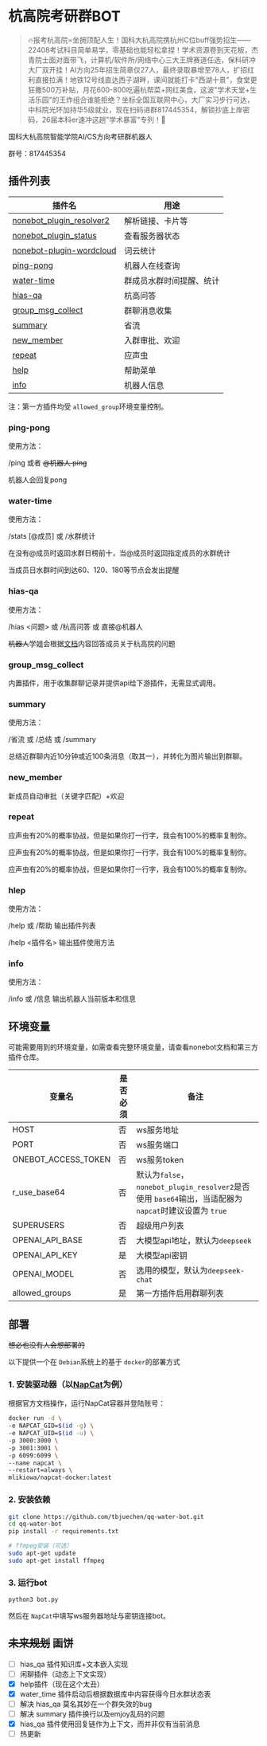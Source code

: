 # 杭高院考研群BOT

> 🔥报考杭高院=坐拥顶配人生！国科大杭高院携杭州C位buff强势招生——22408考试科目简单易学，零基础也能轻松拿捏！学术资源卷到天花板，杰青院士面对面带飞，计算机/软件所/网络中心三大王牌赛道任选，保科研冲大厂双开挂！AI方向25年招生简章仅27人，最终录取暴增至78人，扩招红利直接拉满！地铁12号线直达西子湖畔，课间就能打卡"西湖十景"，食堂更狂撒500万补贴，月花600-800吃遍杭帮菜+网红美食，这波"学术天堂+生活乐园"的王炸组合谁能拒绝？坐标全国互联网中心，大厂实习步行可达，中科院光环加持华5级就业，现在扫码进群817445354，解锁抄底上岸密码，26届本科er速冲这趟"学术暴富"专列！🚀

国科大杭高院智能学院AI/CS方向考研群机器人

群号：817445354

## 插件列表


| 插件名                                                                           | 用途                     |
| -------------------------------------------------------------------------------- | ------------------------ |
| [nonebot_plugin_resolver2](https://github.com/fllesser/nonebot-plugin-resolver2) | 解析链接、卡片等         |
| [nonebot_plugin_status](https://github.com/nonebot/plugin-status)                | 查看服务器状态           |
| [nonebot-plugin-wordcloud](https://github.com/he0119/nonebot-plugin-wordcloud)   | 词云统计                 |
| [ping-pong](#ping-pong)                                                          | 机器人在线查询           |
| [water-time](#water-time)                                                        | 群成员水群时间提醒、统计 |
| [hias-qa](#hias-qa)                                                              | 杭高问答                 |
| [group_msg_collect](#group_msg_collect)                                          | 群聊消息收集             |
| [summary](#summary)                                                              | 省流                     |
| [new_member](#new_member)                                                        | 入群审批、欢迎           |
| [repeat](#repeat)                                                                | 应声虫                   |
| [help](#help)                                                                    | 帮助菜单                 |
| [info](#info)                                                                    | 机器人信息               |

注：第一方插件均受 `allowed_group`环境变量控制。

### ping-pong

使用方法：

/ping 或者 ~~@机器人 ping~~

机器人会回复pong

### water-time

使用方法：

/stats  [@成员] 或 /水群统计

在没有@成员时返回水群日榜前十，当@成员时返回指定成员的水群统计

当成员日水群时间到达60、120、180等节点会发出提醒

### hias-qa

使用方法：

/hias <问题> 或 /杭高问答 或 直接@机器人

~~机器人~~学姐会根据[文档](./src/（QA）杭高智能报考指南v1.3.0（20250518）.pdf)内容回答成员关于杭高院的问题

### group_msg_collect

内置插件，用于收集群聊记录并提供api给下游插件，无需显式调用。

### summary

使用方法：

/省流 或 /总结 或 /summary

总结近群聊内近10分钟或近100条消息（取其一），并转化为图片输出到群聊。

### new_member

新成员自动审批（关键字匹配）+欢迎

### repeat

应声虫有20%的概率协战，但是如果你打一行字，我会有100%的概率复制你。

应声虫有20%的概率协战，但是如果你打一行字，我会有100%的概率复制你。

应声虫有20%的概率协战，但是如果你打一行字，我会有100%的概率复制你。

### hlep

使用方法：

/help 或 /帮助 输出插件列表

/help <插件名> 输出插件使用方法

### info

使用方法：

/info 或 /信息 输出机器人当前版本和信息

## 环境变量

可能需要用到的环境变量，如需查看完整环境变量，请查看nonebot文档和第三方插件仓库。


| 变量名              | 是否必须 | 备注                                                                                                   |
| ------------------- | -------- | ------------------------------------------------------------------------------------------------------ |
| HOST                | 否       | ws服务地址                                                                                             |
| PORT                | 否       | ws服务端口                                                                                             |
| ONEBOT_ACCESS_TOKEN | 否       | ws服务token                                                                                            |
| r_use_base64        | 否       | 默认为`false`，`nonebot_plugin_resolver2`是否使用 `base64`输出，当适配器为 `napcat`时建议设置为 `true` |
| SUPERUSERS          | 否       | 超级用户列表                                                                                           |
| OPENAI_API_BASE     | 否       | 大模型api地址，默认为`deepseek`                                                                        |
| OPENAI_API_KEY      | 是       | 大模型api密钥                                                                                          |
| OPENAI_MODEL        | 否       | 选用的模型，默认为`deepseek-chat`                                                                      |
| allowed_groups      | 是       | 第一方插件启用群聊列表                                                                                 |

## 部署

~~想必也没有人会想部署的~~

以下提供一个在 `Debian`系统上的基于 `docker`的部署方式

### 1. 安装驱动器（以[NapCat](https://github.com/NapNeko/NapCatQQ)为例）

根据官方文档操作，运行NapCat容器并登陆账号：

```bash
docker run -d \
-e NAPCAT_GID=$(id -g) \
-e NAPCAT_UID=$(id -u) \
-p 3000:3000 \
-p 3001:3001 \
-p 6099:6099 \
--name napcat \
--restart=always \
mlikiowa/napcat-docker:latest
```

### 2. 安装依赖

```bash
git clone https://github.com/tbjuechen/qq-water-bot.git
cd qq-water-bot
pip install -r requirements.txt

# ffmpeg安装（可选）
sudo apt-get update
sudo apt-get install ffmpeg
```

### 3. 运行bot

```bash
python3 bot.py
```

然后在 `NapCat`中填写ws服务器地址与密钥连接bot。

## ~~未来规划~~ 画饼

* [ ]  hias_qa 插件知识库+文本嵌入实现
* [ ]  闲聊插件（动态上下文实现）
* [X]  help插件（现在这个太丑）
* [X]  water_time 插件启动后根据数据库中内容获得今日水群状态表
* [ ]  解决 hias_qa 莫名其妙在一个群失效的bug
* [ ]  解决 summary 插件换行以及emjoy乱码的问题
* [X]  hias_qa 插件使用回复链作为上下文，而并非仅有当前消息
* [ ]  热更新
